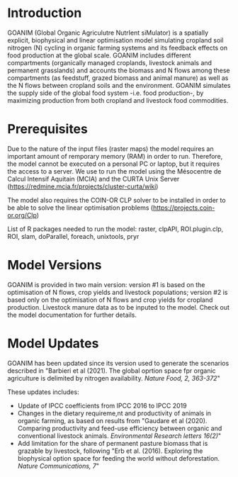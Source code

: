 # Introduction

GOANIM (Global Organic Agriculutre NutrIent siMulator) is a spatially explicit, biophysical and linear optimisation model simulating cropland soil nitrogen (N)  cycling in organic farming systems and its feedback effects on food production at the global scale. GOANIM includes different compartments (organically managed croplands, livestock animals and permanent grasslands) and accounts the biomass and N flows among these compartments (as feedstuff, grazed biomass and animal manure) as well as the N flows between cropland soils and the environment. GOANIM simulates the supply side of the global food system -i.e. food production-, by maximizing production from both cropland and livestock food commodities. 



# Prerequisites

Due to the nature of the input files (raster maps) the model requires an important amount of remporary memory (RAM) in order to run. Therefore, the model cannot be executed on a personal PC or laptop, but it requires the access to a server. We use to run the model using the Mésocentre de Calcul Intensif Aquitain (MCIA) and the CURTA Unix Server (https://redmine.mcia.fr/projects/cluster-curta/wiki)

The model also requires the COIN-OR CLP solver to be installed in order to be able to solve the linear optimisation problems (https://projects.coin-or.org/Clp)

List of R packages needed to run the model: raster, clpAPI, ROI.plugin.clp, ROI, slam, doParallel, foreach, unixtools, pryr

# Model Versions

GOANIM is provided in two main version: version #1 is based on the optimisation of N flows, crop yields and livestock populations; version #2 is based only on the optimisation of N flows and crop yields for cropland production. Livestock manure data as to be inputed to the model. Check out the model documentation for further details.

# Model Updates

GOANIM has been updated since its version used to generate the scenarios described in "Barbieri et al (2021). The global oprtion space fpr organic agriculture is delimited by nitrogen availability. _Nature Food, 2, 363-372_"

These updates includes:

* Update of IPCC coefficients from IPCC 2016 to IPCC 2019
* Changes in the dietary requireme,nt and productivity of animals in organic farming, as based on results from "Gaudare et al (2020). Comparing productivity and feed-use efficiency between organic and conventional livestock animals. _Environmental Research letters 16(2)_"
* Add limitation for the share of permanent pasture biomass that is grazable by livestock, following "Erb et al. (2016). Exploring the biophysical option space for feeding the world without deforestation. _Nature Communications, 7_"

